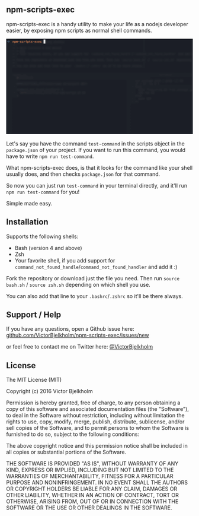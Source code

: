 ## npm-scripts-exec

npm-scripts-exec is a handy utility to make your life as a nodejs developer easier, by exposing npm scripts as normal shell commands.

![npm-scripts-exec demo](preview.gif)

Let's say you have the command `test-command` in the scripts object in the `package.json` of your project.
If you want to run this command, you would have to write `npm run test-command`.

What npm-scripts-exec does, is that it looks for the command like your shell usually does, and then checks `package.json` for that command.

So now you can just run `test-command` in your terminal directly, and it'll run `npm run test-command` for you!

Simple made easy.

## Installation

Supports the following shells:

* Bash (version 4 and above)
* Zsh
* Your favorite shell, if you add support for `command_not_found_handle`/`command_not_found_handler` and add it :)

Fork the repository or download just the file you need. Then run `source bash.sh` / `source zsh.sh` depending on which shell you use.

You can also add that line to your `.bashrc`/`.zshrc` so it'll be there always.

## Support / Help

If you have any questions, open a Github issue here:
[github.com/VictorBjelkholm/npm-scripts-exec/issues/new](https://github.com/VictorBjelkholm/npm-scripts-exec/issues/new)

or feel free to contact me on Twitter here:
[@VictorBjelkholm](https://twitter.com/VictorBjelkholm)

## License

The MIT License (MIT)

Copyright (c) 2016 Victor Bjelkholm

Permission is hereby granted, free of charge, to any person obtaining a copy of this software and associated documentation files (the "Software"), to deal in the Software without restriction, including without limitation the rights to use, copy, modify, merge, publish, distribute, sublicense, and/or sell copies of the Software, and to permit persons to whom the Software is furnished to do so, subject to the following conditions:

The above copyright notice and this permission notice shall be included in all copies or substantial portions of the Software.

THE SOFTWARE IS PROVIDED "AS IS", WITHOUT WARRANTY OF ANY KIND, EXPRESS OR IMPLIED, INCLUDING BUT NOT LIMITED TO THE WARRANTIES OF MERCHANTABILITY, FITNESS FOR A PARTICULAR PURPOSE AND NONINFRINGEMENT. IN NO EVENT SHALL THE AUTHORS OR COPYRIGHT HOLDERS BE LIABLE FOR ANY CLAIM, DAMAGES OR OTHER LIABILITY, WHETHER IN AN ACTION OF CONTRACT, TORT OR OTHERWISE, ARISING FROM, OUT OF OR IN CONNECTION WITH THE SOFTWARE OR THE USE OR OTHER DEALINGS IN THE SOFTWARE.
